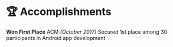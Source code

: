 # 🏆 Accomplishments

**Won First Place** ACM _(October 2017)_
Secured 1st place among 30 participants in Android app development
